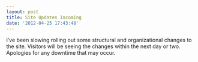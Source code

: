 ```yaml
---
layout: post
title: Site Updates Incoming
date: '2012-04-25 17:43:48'
---
```



I’ve been slowing rolling out some structural and organizational changes to the site. Visitors will be seeing the changes within the next day or two. Apologies for any downtime that may occur.


